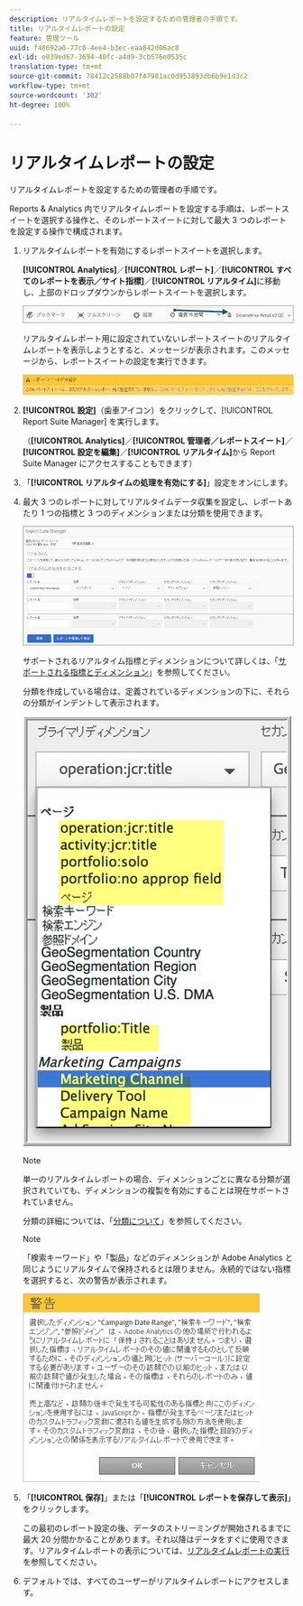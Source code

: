 ```yaml
---
description: リアルタイムレポートを設定するための管理者の手順です。
title: リアルタイムレポートの設定
feature: 管理ツール
uuid: f48692a0-77c0-4ee4-b3ec-eaa842d06ac8
exl-id: e039ed67-3694-40fc-a4d9-3cb576e0535c
translation-type: tm+mt
source-git-commit: 78412c2588b07f47981ac0d953893db6b9e1d3c2
workflow-type: tm+mt
source-wordcount: '302'
ht-degree: 100%

---
```


# リアルタイムレポートの設定

リアルタイムレポートを設定するための管理者の手順です。

Reports &amp; Analytics 内でリアルタイムレポートを設定する手順は、レポートスイートを選択する操作と、そのレポートスイートに対して最大 3 つのレポートを設定する操作で構成されます。

1. リアルタイムレポートを有効にするレポートスイートを選択します。

   **[!UICONTROL Analytics]**／**[!UICONTROL レポート]**／**[!UICONTROL すべてのレポートを表示／サイト指標]**／**[!UICONTROL リアルタイム]**&#x200B;に移動し、上部のドロップダウンからレポートスイートを選択します。

   ![](assets/report_suite_selector.png)

   リアルタイムレポート用に設定されていないレポートスイートのリアルタイムレポートを表示しようとすると、メッセージが表示されます。このメッセージから、レポートスイートの設定を実行できます。

   ![](assets/rep_suite_not_set_up.png)

1. **[!UICONTROL 設定]**（歯車アイコン）をクリックして、[!UICONTROL Report Suite Manager] を実行します。

   （**[!UICONTROL Analytics]**／**[!UICONTROL 管理者／レポートスイート]**／**[!UICONTROL 設定を編集]**／**[!UICONTROL リアルタイム]**&#x200B;から Report Suite Manager にアクセスすることもできます）

1. 「**[!UICONTROL リアルタイムの処理を有効にする]**」設定をオンにします。
1. 最大 3 つのレポートに対してリアルタイムデータ収集を設定し、レポートあたり 1 つの指標と 3 つのディメンションまたは分類を使用できます。

   ![](assets/real_time_admin.png)

   サポートされるリアルタイム指標とディメンションについて詳しくは、「[サポートされる指標とディメンション](/help/admin/admin/realtime/realtime-metrics.md)」を参照してください。

   分類を作成している場合は、定義されているディメンションの下に、それらの分類がインデントして表示されます。

   ![](assets/classifications.png)

   >[!NOTE]
   >
   >単一のリアルタイムレポートの場合、ディメンションごとに異なる分類が選択されていても、ディメンションの複製を有効にすることは現在サポートされていません。

   分類の詳細については、「[分類について](/help/components/classifications/c-classifications.md)」を参照してください。

   >[!NOTE]
   >
   >「検索キーワード」や「製品」などのディメンションが Adobe Analytics と同じようにリアルタイムで保持されるとは限りません。永続的ではない指標を選択すると、次の警告が表示されます。

   ![](assets/warning_dimensions.png)

1. 「**[!UICONTROL 保存]**」または「**[!UICONTROL レポートを保存して表示]**」をクリックします。

   この最初のレポート設定の後、データのストリーミングが開始されるまでに最大 20 分間かかることがあります。それ以降はデータをすぐに使用できます。リアルタイムレポートの表示については、[リアルタイムレポートの実行](https://docs.adobe.com/content/help/ja-JP/analytics/analyze/reports-analytics/t-running-report-types.html)を参照してください。

1. デフォルトでは、すべてのユーザーがリアルタイムレポートにアクセスします。
